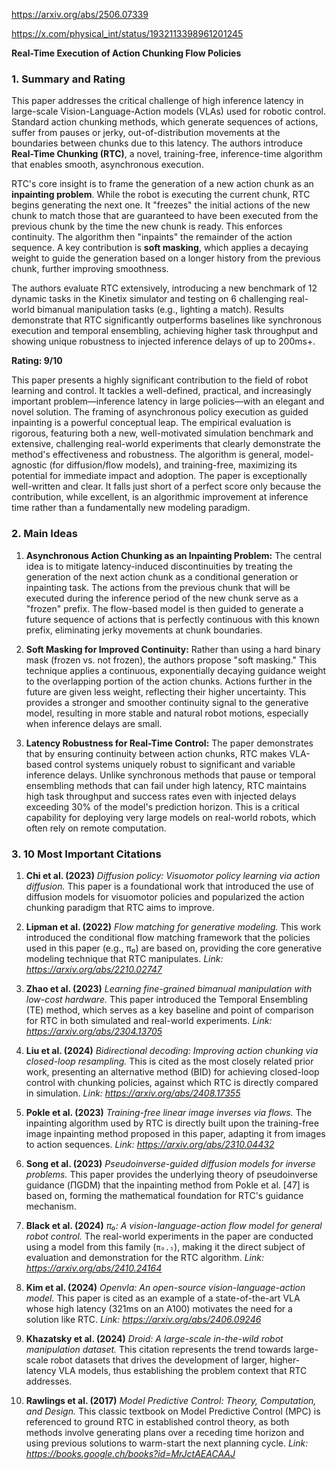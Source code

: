 https://arxiv.org/abs/2506.07339

https://x.com/physical_int/status/1932113398961201245

**Real-Time Execution of Action Chunking Flow Policies**

### 1. Summary and Rating

This paper addresses the critical challenge of high inference latency in large-scale Vision-Language-Action models (VLAs) used for robotic control. Standard action chunking methods, which generate sequences of actions, suffer from pauses or jerky, out-of-distribution movements at the boundaries between chunks due to this latency. The authors introduce **Real-Time Chunking (RTC)**, a novel, training-free, inference-time algorithm that enables smooth, asynchronous execution.

RTC's core insight is to frame the generation of a new action chunk as an **inpainting problem**. While the robot is executing the current chunk, RTC begins generating the next one. It "freezes" the initial actions of the new chunk to match those that are guaranteed to have been executed from the previous chunk by the time the new chunk is ready. This enforces continuity. The algorithm then "inpaints" the remainder of the action sequence. A key contribution is **soft masking**, which applies a decaying weight to guide the generation based on a longer history from the previous chunk, further improving smoothness.

The authors evaluate RTC extensively, introducing a new benchmark of 12 dynamic tasks in the Kinetix simulator and testing on 6 challenging real-world bimanual manipulation tasks (e.g., lighting a match). Results demonstrate that RTC significantly outperforms baselines like synchronous execution and temporal ensembling, achieving higher task throughput and showing unique robustness to injected inference delays of up to 200ms+.

**Rating: 9/10**

This paper presents a highly significant contribution to the field of robot learning and control. It tackles a well-defined, practical, and increasingly important problem—inference latency in large policies—with an elegant and novel solution. The framing of asynchronous policy execution as guided inpainting is a powerful conceptual leap. The empirical evaluation is rigorous, featuring both a new, well-motivated simulation benchmark and extensive, challenging real-world experiments that clearly demonstrate the method's effectiveness and robustness. The algorithm is general, model-agnostic (for diffusion/flow models), and training-free, maximizing its potential for immediate impact and adoption. The paper is exceptionally well-written and clear. It falls just short of a perfect score only because the contribution, while excellent, is an algorithmic improvement at inference time rather than a fundamentally new modeling paradigm.

### 2. Main Ideas

1.  **Asynchronous Action Chunking as an Inpainting Problem:** The central idea is to mitigate latency-induced discontinuities by treating the generation of the next action chunk as a conditional generation or inpainting task. The actions from the previous chunk that will be executed during the inference period of the new chunk serve as a "frozen" prefix. The flow-based model is then guided to generate a future sequence of actions that is perfectly continuous with this known prefix, eliminating jerky movements at chunk boundaries.

2.  **Soft Masking for Improved Continuity:** Rather than using a hard binary mask (frozen vs. not frozen), the authors propose "soft masking." This technique applies a continuous, exponentially decaying guidance weight to the overlapping portion of the action chunks. Actions further in the future are given less weight, reflecting their higher uncertainty. This provides a stronger and smoother continuity signal to the generative model, resulting in more stable and natural robot motions, especially when inference delays are small.

3.  **Latency Robustness for Real-Time Control:** The paper demonstrates that by ensuring continuity between action chunks, RTC makes VLA-based control systems uniquely robust to significant and variable inference delays. Unlike synchronous methods that pause or temporal ensembling methods that can fail under high latency, RTC maintains high task throughput and success rates even with injected delays exceeding 30% of the model's prediction horizon. This is a critical capability for deploying very large models on real-world robots, which often rely on remote computation.

### 3. 10 Most Important Citations

1.  **Chi et al. (2023)** *Diffusion policy: Visuomotor policy learning via action diffusion.*
    This paper is a foundational work that introduced the use of diffusion models for visuomotor policies and popularized the action chunking paradigm that RTC aims to improve.

2.  **Lipman et al. (2022)** *Flow matching for generative modeling.*
    This work introduced the conditional flow matching framework that the policies used in this paper (e.g., π₀) are based on, providing the core generative modeling technique that RTC manipulates.
    *Link: https://arxiv.org/abs/2210.02747*

3.  **Zhao et al. (2023)** *Learning fine-grained bimanual manipulation with low-cost hardware.*
    This paper introduced the Temporal Ensembling (TE) method, which serves as a key baseline and point of comparison for RTC in both simulated and real-world experiments.
    *Link: https://arxiv.org/abs/2304.13705*

4.  **Liu et al. (2024)** *Bidirectional decoding: Improving action chunking via closed-loop resampling.*
    This is cited as the most closely related prior work, presenting an alternative method (BID) for achieving closed-loop control with chunking policies, against which RTC is directly compared in simulation.
    *Link: https://arxiv.org/abs/2408.17355*

5.  **Pokle et al. (2023)** *Training-free linear image inverses via flows.*
    The inpainting algorithm used by RTC is directly built upon the training-free image inpainting method proposed in this paper, adapting it from images to action sequences.
    *Link: https://arxiv.org/abs/2310.04432*

6.  **Song et al. (2023)** *Pseudoinverse-guided diffusion models for inverse problems.*
    This paper provides the underlying theory of pseudoinverse guidance (ΠGDM) that the inpainting method from Pokle et al. [47] is based on, forming the mathematical foundation for RTC's guidance mechanism.

7.  **Black et al. (2024)** *π₀: A vision-language-action flow model for general robot control.*
    The real-world experiments in the paper are conducted using a model from this family (`π₀.₅`), making it the direct subject of evaluation and demonstration for the RTC algorithm.
    *Link: https://arxiv.org/abs/2410.24164*

8.  **Kim et al. (2024)** *Openvla: An open-source vision-language-action model.*
    This paper is cited as an example of a state-of-the-art VLA whose high latency (321ms on an A100) motivates the need for a solution like RTC.
    *Link: https://arxiv.org/abs/2406.09246*

9.  **Khazatsky et al. (2024)** *Droid: A large-scale in-the-wild robot manipulation dataset.*
    This citation represents the trend towards large-scale robot datasets that drives the development of larger, higher-latency VLA models, thus establishing the problem context that RTC addresses.

10. **Rawlings et al. (2017)** *Model Predictive Control: Theory, Computation, and Design.*
    This classic textbook on Model Predictive Control (MPC) is referenced to ground RTC in established control theory, as both methods involve generating plans over a receding time horizon and using previous solutions to warm-start the next planning cycle.
    *Link: https://books.google.ch/books?id=MrJctAEACAAJ*
